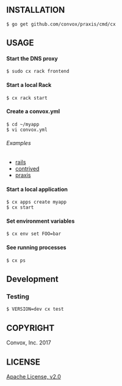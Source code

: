 ## INSTALLATION

    $ go get github.com/convox/praxis/cmd/cx

## USAGE

#### Start the DNS proxy

    $ sudo cx rack frontend

#### Start a local Rack

    $ cx rack start

#### Create a convox.yml

    $ cd ~/myapp
    $ vi convox.yml
    
###### Examples

  * [rails](https://gist.github.com/ddollar/4c2368dbb7058652cfe758affd2208b2)
  * [contrived](https://gist.github.com/ddollar/df189f18b44a233294dc6627c130d9e7)
  * [praxis](https://github.com/convox/praxis/blob/master/convox.yml)

#### Start a local application

    $ cx apps create myapp
    $ cx start

#### Set environment variables

    $ cx env set FOO=bar

#### See running processes

    $ cx ps

## Development

### Testing

    $ VERSION=dev cx test
## COPYRIGHT

Convox, Inc. 2017

## LICENSE

[Apache License, v2.0](https://www.apache.org/licenses/LICENSE-2.0)
